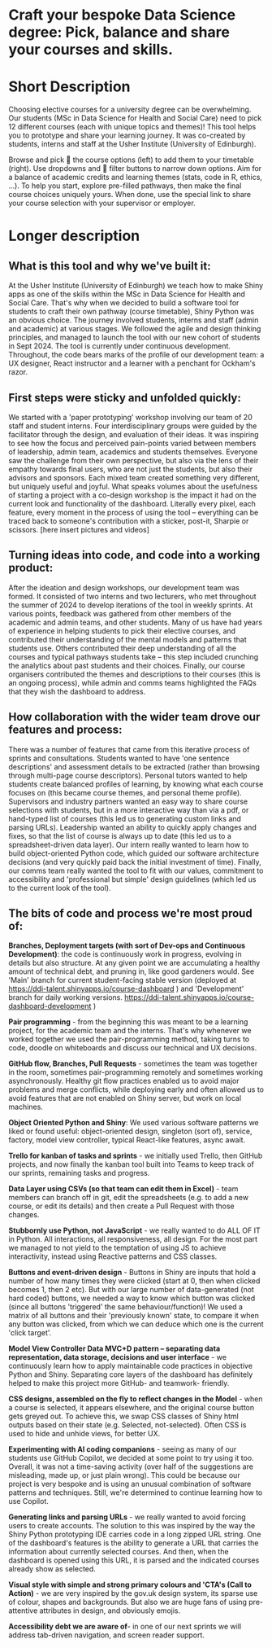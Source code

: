 # Craft your bespoke Data Science degree: Pick, balance and share your courses and skills.  

# Short Description 

Choosing elective courses for a university degree can be overwhelming. Our students  (MSc in Data Science for Health and Social Care) need to pick 12 different courses (each with unique topics and themes)! This tool helps you to prototype and share your learning journey. It was co-created by students, interns and staff at the Usher Institute (University of Edinburgh). 

Browse and pick 📌 the course options (left) to add them to your timetable (right). Use dropdowns and 🔎 filter buttons to narrow down options. Aim for a balance of academic credits and learning themes (stats, code in R, ethics, ...). To help you start, explore pre-filled pathways, then make the final course choices uniquely yours. When done, use the special link to share your course selection with your supervisor or employer. 

# Longer description 

## What is this tool and why we've built it: 

At the Usher Institute (University of Edinburgh) we teach how to make Shiny apps as one of the skills within the MSc in Data Science for Health and Social Care. That's why when we decided to build a software tool for students to craft their own pathway (course timetable), Shiny Python was an obvious choice. The journey involved students, interns and staff (admin and academic) at various stages. We followed the agile and design thinking principles, and managed to launch the tool with our new cohort of students in Sept 2024. The tool is currently under continuous development. Throughout, the code bears marks of the profile of our development team: a UX designer, React instructor and a learner with a penchant for Ockham's razor. 

## First steps were sticky and unfolded quickly: 

We started with a 'paper prototyping' workshop involving our team of 20 staff and student interns. Four interdisciplinary groups were guided by the facilitator through the design, and evaluation of their ideas. It was inspiring to see how the focus and perceived pain-points varied between members of leadership, admin team, academics and students themselves. Everyone saw the challenge from their own perspective, but also via the lens of their empathy towards final users, who are not just the students, but also their advisors and sponsors. Each mixed team created something very different, but uniquely useful and joyful. What speaks volumes about the usefulness of starting a project with a co-design workshop is the impact it had on the current look and functionality of the dashboard. Literally every pixel, each feature, every moment in the process of using the tool – everything can be traced back to someone's contribution with a sticker, post-it, Sharpie or scissors. [here insert pictures and videos] 

## Turning ideas into code, and code into a working product: 

After the ideation and design workshops, our development team was formed. It consisted of two interns and two lecturers, who met throughout the summer of 2024 to develop iterations of the tool in weekly sprints. At various points, feedback was gathered from other members of the academic and admin teams, and other students. Many of us have had years of experience in helping students to pick their elective courses, and contributed their understanding of the mental models and patterns that students use. Others contributed their deep understanding of all the courses and typical pathways students take – this step included crunching the analytics about past students and their choices. Finally, our course organisers contributed the themes and descriptions to their courses (this is an ongoing process), while admin and comms teams highlighted the FAQs that they wish the dashboard to address. 

## How collaboration with the wider team drove our features and process: 

There was a number of features that came from this iterative process of sprints and consultations. Students wanted to have 'one sentence descriptions' and assessment details to be extracted (rather than browsing through multi-page course descriptors). Personal tutors wanted to help students create balanced profiles of learning, by knowing what each course focuses on (this became course themes, and personal theme profile). Supervisors and industry partners wanted an easy way to share course selections with students, but in a more interactive way than via a pdf, or hand-typed list of courses (this led us to generating custom links and parsing URLs). Leadership wanted an ability to quickly apply changes and fixes, so that the list of course is always up to date (this led us to a spreadsheet-driven data layer). Our intern really wanted to learn how to build object-oriented Python code, which guided our software architecture decisions (and very quickly paid back the initial investment of time). Finally, our comms team really wanted the tool to fit with our values, commitment to accessibility and 'professional but simple' design guidelines (which led us to the current look of the tool). 

## The bits of code and process we're most proud of: 

**Branches, Deployment targets (with sort of Dev-ops and Continuous Development)**: the code is continuously work in progress, evolving in details but also structure. At any given point we are accumulating a healthy amount of technical debt, and pruning in, like good gardeners would. See 'Main' branch for current student-facing stable version (deployed at https://ddi-talent.shinyapps.io/course-dashboard ) and 'Development' branch for daily working versions. https://ddi-talent.shinyapps.io/course-dashboard-development  ) 

**Pair programming** - from the beginning this was meant to be a learning project, for the academic team and the interns. That's why whenever we worked together we used the pair-programming method, taking turns to code, doodle on whiteboards and discuss our technical and UX decisions. 

**GitHub flow, Branches, Pull Requests** - sometimes the team was together in the room, sometimes pair-programming remotely and sometimes working asynchronously. Healthy git flow practices enabled us to avoid major problems and merge conflicts, while deploying early and often allowed us to avoid features that are not enabled on Shiny server, but work on local machines. 

**Object Oriented Python and Shiny**: We used various software patterns we liked or found useful: object-oriented design, singleton (sort of), service, factory, model view controller, typical React-like features, async await.  

**Trello for kanban of tasks and sprints** - we initially used Trello, then GitHub projects, and now finally the kanban tool built into Teams to keep track of our sprints, remaining tasks and progress. 

**Data Layer using CSVs (so that team can edit them in Excel)** - team members can branch off in git, edit the spreadsheets (e.g. to add a new course, or edit its details) and then create a Pull Request with those changes. 

**Stubbornly use Python, not JavaScript** - we really wanted to do ALL OF IT in Python. All interactions, all responsiveness, all design. For the most part we managed to not yield to the temptation of using JS to achieve interactivity, instead using Reactive patterns and CSS classes. 

**Buttons and event-driven design** - Buttons in Shiny are inputs that hold a number of how many times they were clicked (start at 0, then when clicked becomes 1, then 2 etc). But with our large number of data-generated (not hard coded) buttons, we needed a way to know which button was clicked (since all buttons 'triggered' the same behaviour/function)! We used a matrix of all buttons and their 'previously known' state, to compare it when any button was clicked, from which we can deduce which one is the current 'click target'. 

**Model View Controller Data MVC+D pattern – separating data representation, data storage, decisions and user interface** - we continuously learn how to apply maintainable code practices in objective Python and Shiny. Separating core layers of the dashboard has definitely helped to make this project more GitHub- and teamwork- friendly. 

**CSS designs, assembled on the fly to reflect changes in the Model** - when a course is selected, it appears elsewhere, and the original course button gets greyed out. To achieve this, we swap CSS classes of Shiny html outputs based on their state (e.g. Selected, not-selected). Often CSS is used to hide and unhide views, for better UX. 

**Experimenting with AI coding companions** - seeing as many of our students use GitHub Copilot, we decided at some point to try using it too. Overall, it was not a time-saving activity (over half of the suggestions are misleading, made up, or just plain wrong). This could be because our project is very bespoke and is using an unusual combination of software patterns and techniques. Still, we're determined to continue learning how to use Copilot. 

**Generating links and parsing URLs** - we really wanted to avoid forcing users to create accounts. The solution to this was inspired by the way the Shiny Python prototyping IDE carries code in a long zipped URL string. One of the dashboard's features is the ability to generate a URL that carries the information about currently selected courses. And then, when the dashboard is opened using this URL, it is parsed and the indicated courses already show as selected. 

**Visual style with simple and strong primary colours and 'CTA's (Call to Action)** - we are very inspired by the gov.uk design system, its sparse use of colour, shapes and backgrounds. But also we are huge fans of using pre-attentive attributes in design, and obviously emojis. 

**Accessibility debt we are aware of**- in one of our next sprints we will address tab-driven navigation, and screen reader support. 